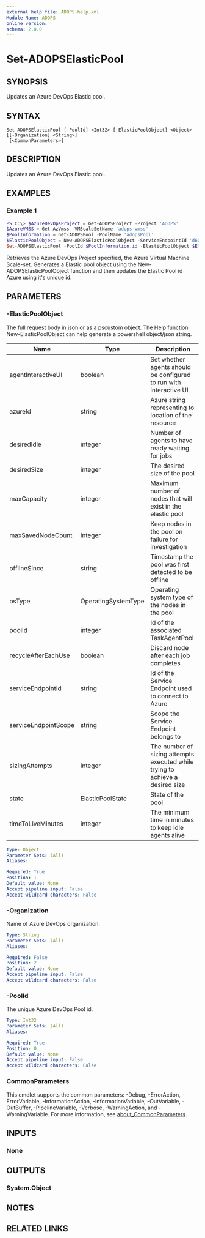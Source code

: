 ```yaml
---
external help file: ADOPS-help.xml
Module Name: ADOPS
online version:
schema: 2.0.0
---
```


# Set-ADOPSElasticPool

## SYNOPSIS
Updates an Azure DevOps Elastic pool.

## SYNTAX

```
Set-ADOPSElasticPool [-PoolId] <Int32> [-ElasticPoolObject] <Object> [[-Organization] <String>]
 [<CommonParameters>]
```

## DESCRIPTION
Updates an Azure DevOps Elastic pool.

## EXAMPLES

### Example 1
```powershell
PS C:\> $AzureDevOpsProject = Get-ADOPSProject -Project 'ADOPS'
$AzureVMSS = Get-AzVmss -VMScaleSetName 'adops-vmss'
$PoolInformation = Get-ADOPSPool -PoolName 'adopsPool'
$ElasticPoolObject = New-ADOPSElasticPoolObject -ServiceEndpointId 'd6040a29-d507-43b0-a72d-99a50cb3a9d3' -ServiceEndpointScope $AzureDevOpsProject.Id -AzureId $AzureVMSS.id -DesiredIdle 2 -MaxCapacity 2
Set-ADOPSElasticPool -PoolId $PoolInformation.id -ElasticPoolObject $ElasticPoolObject
```

Retrieves the Azure DevOps Project specified, the Azure Virtual Machine Scale-set.
Generates a Elastic pool object using the New-ADOPSElasticPoolObject function and then updates the Elastic Pool id Azure using it's unique id.

## PARAMETERS

### -ElasticPoolObject
The full request body in json or as a pscustom object.
The Help function New-ElasticPoolObject can help generate a powershell object/json string.

| Name                 | Type                | Description                                                                   |
|----------------------|---------------------|-------------------------------------------------------------------------------|
| agentInteractiveUI   | boolean             | Set whether agents should be configured to run with interactive UI            |
| azureId              | string              | Azure string representing to location of the resource                         |
| desiredIdle          | integer             | Number of agents to have ready waiting for jobs                               |
| desiredSize          | integer             | The desired size of the pool                                                  |
| maxCapacity          | integer             | Maximum number of nodes that will exist in the elastic pool                   |
| maxSavedNodeCount    | integer             | Keep nodes in the pool on failure for investigation                           |
| offlineSince         | string              | Timestamp the pool was first detected to be offline                           |
| osType               | OperatingSystemType | Operating system type of the nodes in the pool                                |
| poolId               | integer             | Id of the associated TaskAgentPool                                            |
| recycleAfterEachUse  | boolean             | Discard node after each job completes                                         |
| serviceEndpointId    | string              | Id of the Service Endpoint used to connect to Azure                           |
| serviceEndpointScope | string              | Scope the Service Endpoint belongs to                                         |
| sizingAttempts       | integer             | The number of sizing attempts executed while trying to achieve a desired size |
| state                | ElasticPoolState    | State of the pool                                                             |
| timeToLiveMinutes    | integer             | The minimum time in minutes to keep idle agents alive                         |

```yaml
Type: Object
Parameter Sets: (All)
Aliases:

Required: True
Position: 1
Default value: None
Accept pipeline input: False
Accept wildcard characters: False
```

### -Organization
Name of Azure DevOps organization.

```yaml
Type: String
Parameter Sets: (All)
Aliases:

Required: False
Position: 2
Default value: None
Accept pipeline input: False
Accept wildcard characters: False
```

### -PoolId
The unique Azure DevOps Pool id.

```yaml
Type: Int32
Parameter Sets: (All)
Aliases:

Required: True
Position: 0
Default value: None
Accept pipeline input: False
Accept wildcard characters: False
```

### CommonParameters
This cmdlet supports the common parameters: -Debug, -ErrorAction, -ErrorVariable, -InformationAction, -InformationVariable, -OutVariable, -OutBuffer, -PipelineVariable, -Verbose, -WarningAction, and -WarningVariable. For more information, see [about_CommonParameters](http://go.microsoft.com/fwlink/?LinkID=113216).

## INPUTS

### None

## OUTPUTS

### System.Object
## NOTES

## RELATED LINKS
